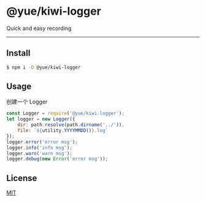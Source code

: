 # @yue/kiwi-logger

Quick and easy recording

---

## Install

```bash
$ npm i -D @yue/kiwi-logger
```

## Usage

创建一个 Logger

```js
const Logger = require('@yue/kiwi-logger');
let logger = new Logger({
    dir: path.resolve(path.dirname('../')),
    file: `${utility.YYYYMMDD()}.log`
});
logger.error('error msg');
logger.info('info msg');
logger.warn('warn msg');
logger.debug(new Error('error msg'));

```

## License
[MIT](LICENSE)
